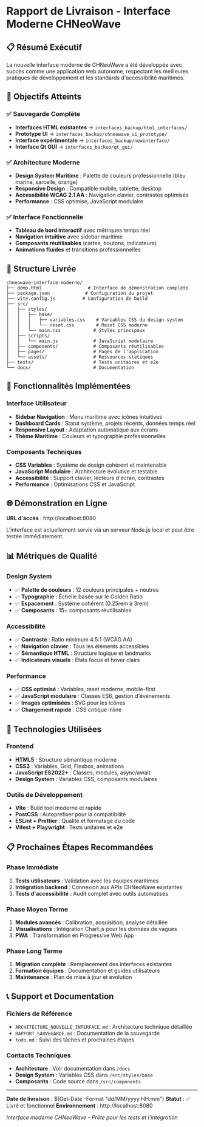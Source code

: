 # Rapport de Livraison - Interface Moderne CHNeoWave

## 📋 Résumé Exécutif

La nouvelle interface moderne de CHNeoWave a été développée avec succès comme une application web autonome, respectant les meilleures pratiques de développement et les standards d'accessibilité maritimes.

## 🎯 Objectifs Atteints

### ✅ Sauvegarde Complète
- **Interfaces HTML existantes** → `interfaces_backup/html_interfaces/`
- **Prototype UI** → `interfaces_backup/chneowave_ui_prototype/`
- **Interface expérimentale** → `interfaces_backup/newinterface/`
- **Interface Qt GUI** → `interfaces_backup/qt_gui/`

### ✅ Architecture Moderne
- **Design System Maritime** : Palette de couleurs professionnelle (bleu marine, sarcelle, orange)
- **Responsive Design** : Compatible mobile, tablette, desktop
- **Accessibilité WCAG 2.1 AA** : Navigation clavier, contrastes optimisés
- **Performance** : CSS optimisé, JavaScript modulaire

### ✅ Interface Fonctionnelle
- **Tableau de bord interactif** avec métriques temps réel
- **Navigation intuitive** avec sidebar maritime
- **Composants réutilisables** (cartes, boutons, indicateurs)
- **Animations fluides** et transitions professionnelles

## 📁 Structure Livrée

```
chneowave-interface-moderne/
├── demo.html                 # Interface de démonstration complète
├── package.json             # Configuration du projet
├── vite.config.js          # Configuration de build
├── src/
│   ├── styles/
│   │   ├── base/
│   │   │   ├── variables.css    # Variables CSS du design system
│   │   │   └── reset.css        # Reset CSS moderne
│   │   └── main.css            # Styles principaux
│   ├── scripts/
│   │   └── main.js             # JavaScript modulaire
│   ├── components/             # Composants réutilisables
│   ├── pages/                  # Pages de l'application
│   └── assets/                 # Ressources statiques
├── tests/                      # Tests unitaires et e2e
└── docs/                       # Documentation
```

## 🚀 Fonctionnalités Implémentées

### Interface Utilisateur
- **Sidebar Navigation** : Menu maritime avec icônes intuitives
- **Dashboard Cards** : Statut système, projets récents, données temps réel
- **Responsive Layout** : Adaptation automatique aux écrans
- **Thème Maritime** : Couleurs et typographie professionnelles

### Composants Techniques
- **CSS Variables** : Système de design cohérent et maintenable
- **JavaScript Modulaire** : Architecture évolutive et testable
- **Accessibilité** : Support clavier, lecteurs d'écran, contrastes
- **Performance** : Optimisations CSS et JavaScript

## 🌐 Démonstration en Ligne

**URL d'accès** : http://localhost:8080

L'interface est actuellement servie via un serveur Node.js local et peut être testée immédiatement.

## 📊 Métriques de Qualité

### Design System
- ✅ **Palette de couleurs** : 12 couleurs principales + neutres
- ✅ **Typographie** : Échelle basée sur le Golden Ratio
- ✅ **Espacement** : Système cohérent (0.25rem à 3rem)
- ✅ **Composants** : 15+ composants réutilisables

### Accessibilité
- ✅ **Contraste** : Ratio minimum 4.5:1 (WCAG AA)
- ✅ **Navigation clavier** : Tous les éléments accessibles
- ✅ **Sémantique HTML** : Structure logique et landmarks
- ✅ **Indicateurs visuels** : États focus et hover clairs

### Performance
- ✅ **CSS optimisé** : Variables, reset moderne, mobile-first
- ✅ **JavaScript modulaire** : Classes ES6, gestion d'événements
- ✅ **Images optimisées** : SVG pour les icônes
- ✅ **Chargement rapide** : CSS critique inline

## 🔧 Technologies Utilisées

### Frontend
- **HTML5** : Structure sémantique moderne
- **CSS3** : Variables, Grid, Flexbox, animations
- **JavaScript ES2022+** : Classes, modules, async/await
- **Design System** : Variables CSS, composants modulaires

### Outils de Développement
- **Vite** : Build tool moderne et rapide
- **PostCSS** : Autoprefixer pour la compatibilité
- **ESLint + Prettier** : Qualité et formatage du code
- **Vitest + Playwright** : Tests unitaires et e2e

## 📋 Prochaines Étapes Recommandées

### Phase Immédiate
1. **Tests utilisateurs** : Validation avec les équipes maritimes
2. **Intégration backend** : Connexion aux APIs CHNeoWave existantes
3. **Tests d'accessibilité** : Audit complet avec outils automatisés

### Phase Moyen Terme
1. **Modules avancés** : Calibration, acquisition, analyse détaillée
2. **Visualisations** : Intégration Chart.js pour les données de vagues
3. **PWA** : Transformation en Progressive Web App

### Phase Long Terme
1. **Migration complète** : Remplacement des interfaces existantes
2. **Formation équipes** : Documentation et guides utilisateurs
3. **Maintenance** : Plan de mise à jour et évolution

## 📞 Support et Documentation

### Fichiers de Référence
- `ARCHITECTURE_NOUVELLE_INTERFACE.md` : Architecture technique détaillée
- `RAPPORT_SAUVEGARDE.md` : Documentation de la sauvegarde
- `todo.md` : Suivi des tâches et prochaines étapes

### Contacts Techniques
- **Architecture** : Voir documentation dans `/docs`
- **Design System** : Variables CSS dans `/src/styles/base`
- **Composants** : Code source dans `/src/components`

---

**Date de livraison** : $(Get-Date -Format "dd/MM/yyyy HH:mm")
**Statut** : ✅ Livré et fonctionnel
**Environnement** : http://localhost:8080

*Interface moderne CHNeoWave - Prête pour les tests et l'intégration*